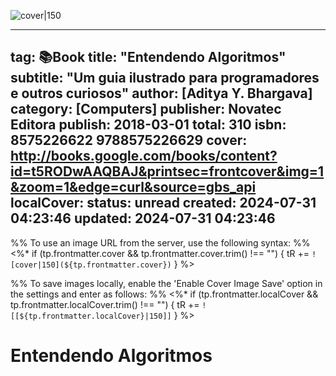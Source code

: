 ![cover|150](http://books.google.com/books/content?id=t5RODwAAQBAJ&printsec=frontcover&img=1&zoom=1&edge=curl&source=gbs_api)

---
tag: 📚Book
title: "Entendendo Algoritmos"
subtitle: "Um guia ilustrado para programadores e outros curiosos"
author: [Aditya Y. Bhargava]
category: [Computers]
publisher: Novatec Editora
publish: 2018-03-01
total: 310
isbn: 8575226622 9788575226629
cover: http://books.google.com/books/content?id=t5RODwAAQBAJ&printsec=frontcover&img=1&zoom=1&edge=curl&source=gbs_api
localCover: 
status: unread
created: 2024-07-31 04:23:46
updated: 2024-07-31 04:23:46
---

%% To use an image URL from the server, use the following syntax: %%
<%* if (tp.frontmatter.cover && tp.frontmatter.cover.trim() !== "") { tR += `![cover|150](${tp.frontmatter.cover})` } %>

%% To save images locally, enable the 'Enable Cover Image Save' option in the settings and enter as follows: %%
<%* if (tp.frontmatter.localCover && tp.frontmatter.localCover.trim() !== "") { tR += `![[${tp.frontmatter.localCover}|150]]` } %>

# Entendendo Algoritmos


